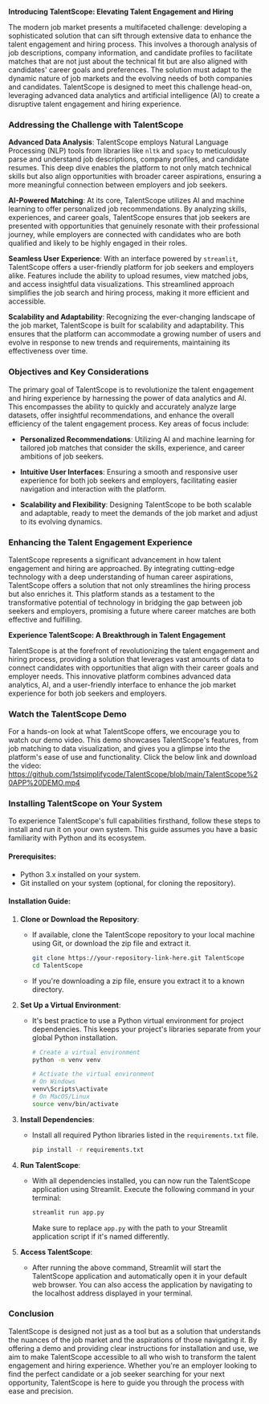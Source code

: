 **Introducing TalentScope: Elevating Talent Engagement and Hiring**

The modern job market presents a multifaceted challenge: developing a sophisticated solution that can sift through extensive data to enhance the talent engagement and hiring process. This involves a thorough analysis of job descriptions, company information, and candidate profiles to facilitate matches that are not just about the technical fit but are also aligned with candidates' career goals and preferences. The solution must adapt to the dynamic nature of job markets and the evolving needs of both companies and candidates. TalentScope is designed to meet this challenge head-on, leveraging advanced data analytics and artificial intelligence (AI) to create a disruptive talent engagement and hiring experience.

### Addressing the Challenge with TalentScope

**Advanced Data Analysis**: TalentScope employs Natural Language Processing (NLP) tools from libraries like `nltk` and `spacy` to meticulously parse and understand job descriptions, company profiles, and candidate resumes. This deep dive enables the platform to not only match technical skills but also align opportunities with broader career aspirations, ensuring a more meaningful connection between employers and job seekers.

**AI-Powered Matching**: At its core, TalentScope utilizes AI and machine learning to offer personalized job recommendations. By analyzing skills, experiences, and career goals, TalentScope ensures that job seekers are presented with opportunities that genuinely resonate with their professional journey, while employers are connected with candidates who are both qualified and likely to be highly engaged in their roles.

**Seamless User Experience**: With an interface powered by `streamlit`, TalentScope offers a user-friendly platform for job seekers and employers alike. Features include the ability to upload resumes, view matched jobs, and access insightful data visualizations. This streamlined approach simplifies the job search and hiring process, making it more efficient and accessible.

**Scalability and Adaptability**: Recognizing the ever-changing landscape of the job market, TalentScope is built for scalability and adaptability. This ensures that the platform can accommodate a growing number of users and evolve in response to new trends and requirements, maintaining its effectiveness over time.

### Objectives and Key Considerations

The primary goal of TalentScope is to revolutionize the talent engagement and hiring experience by harnessing the power of data analytics and AI. This encompasses the ability to quickly and accurately analyze large datasets, offer insightful recommendations, and enhance the overall efficiency of the talent engagement process. Key areas of focus include:

- **Personalized Recommendations**: Utilizing AI and machine learning for tailored job matches that consider the skills, experience, and career ambitions of job seekers.
  
- **Intuitive User Interfaces**: Ensuring a smooth and responsive user experience for both job seekers and employers, facilitating easier navigation and interaction with the platform.

- **Scalability and Flexibility**: Designing TalentScope to be both scalable and adaptable, ready to meet the demands of the job market and adjust to its evolving dynamics.

### Enhancing the Talent Engagement Experience

TalentScope represents a significant advancement in how talent engagement and hiring are approached. By integrating cutting-edge technology with a deep understanding of human career aspirations, TalentScope offers a solution that not only streamlines the hiring process but also enriches it. This platform stands as a testament to the transformative potential of technology in bridging the gap between job seekers and 
employers, promising a future where career matches are both effective and fulfilling.

**Experience TalentScope: A Breakthrough in Talent Engagement**

TalentScope is at the forefront of revolutionizing the talent engagement and hiring process, providing a solution that leverages vast amounts of data to connect candidates with opportunities that align with their career goals and employer needs. This innovative platform combines advanced data analytics, AI, and a user-friendly interface to enhance the job market experience for both job seekers and employers.

### Watch the TalentScope Demo

For a hands-on look at what TalentScope offers, we encourage you to watch our demo video. This demo showcases TalentScope's features, from job matching to data visualization, and gives you a glimpse into the platform's ease of use and functionality. 
Click the below link and download the video: 
https://github.com/1stsimplifycode/TalentScope/blob/main/TalentScope%20APP%20DEMO.mp4

### Installing TalentScope on Your System

To experience TalentScope's full capabilities firsthand, follow these steps to install and run it on your own system. This guide assumes you have a basic familiarity with Python and its ecosystem.

#### Prerequisites:

- Python 3.x installed on your system.
- Git installed on your system (optional, for cloning the repository).

#### Installation Guide:

1. **Clone or Download the Repository**:
   - If available, clone the TalentScope repository to your local machine using Git, or download the zip file and extract it.
     ```sh
     git clone https://your-repository-link-here.git TalentScope
     cd TalentScope
     ```
   - If you're downloading a zip file, ensure you extract it to a known directory.

2. **Set Up a Virtual Environment**:
   - It's best practice to use a Python virtual environment for project dependencies. This keeps your project's libraries separate from your global Python installation.
     ```sh
     # Create a virtual environment
     python -m venv venv
     
     # Activate the virtual environment
     # On Windows
     venv\Scripts\activate
     # On MacOS/Linux
     source venv/bin/activate
     ```

3. **Install Dependencies**:
   - Install all required Python libraries listed in the `requirements.txt` file.
     ```sh
     pip install -r requirements.txt
     ```

4. **Run TalentScope**:
   - With all dependencies installed, you can now run the TalentScope application using Streamlit. Execute the following command in your terminal:
     ```sh
     streamlit run app.py
     ```
     Make sure to replace `app.py` with the path to your Streamlit application script if it's named differently.

5. **Access TalentScope**:
   - After running the above command, Streamlit will start the TalentScope application and automatically open it in your default web browser. You can also access the application by navigating to the localhost address displayed in your terminal.

### Conclusion

TalentScope is designed not just as a tool but as a solution that understands the nuances of the job market and the aspirations of those navigating it. By offering a demo and providing clear instructions for installation and use, we aim to make TalentScope accessible to all who wish to transform the talent engagement and hiring experience. Whether you're an employer looking to find the perfect candidate or a job seeker searching for your next opportunity, TalentScope is here to guide you through the process with ease and precision.
